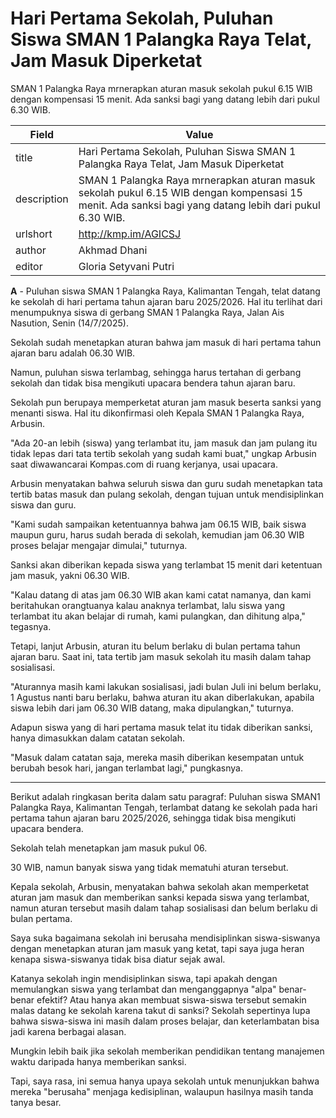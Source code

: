 # Hari Pertama Sekolah, Puluhan Siswa SMAN 1 Palangka Raya Telat, Jam Masuk Diperketat

SMAN 1 Palangka Raya mrnerapkan aturan masuk sekolah pukul 6.15 WIB dengan kompensasi 15 menit. Ada sanksi bagi yang datang lebih dari pukul 6.30 WIB.

| Field       | Value                                                       |
|-------------|-------------------------------------------------------------|
| title       | Hari Pertama Sekolah, Puluhan Siswa SMAN 1 Palangka Raya Telat, Jam Masuk Diperketat |
| description | SMAN 1 Palangka Raya mrnerapkan aturan masuk sekolah pukul 6.15 WIB dengan kompensasi 15 menit. Ada sanksi bagi yang datang lebih dari pukul 6.30 WIB. |
| urlshort    | http://kmp.im/AGICSJ |
| author      | Akhmad Dhani |
| editor      | Gloria Setyvani Putri |

**A** - Puluhan siswa SMAN 1 Palangka Raya, Kalimantan Tengah, telat datang ke sekolah di hari pertama tahun ajaran baru 2025/2026. Hal itu terlihat dari menumpuknya siswa di gerbang SMAN 1 Palangka Raya, Jalan Ais Nasution, Senin (14/7/2025).

Sekolah sudah menetapkan aturan bahwa jam masuk di hari pertama tahun ajaran baru adalah 06.30 WIB.

Namun, puluhan siswa terlambag, sehingga harus tertahan di gerbang sekolah dan tidak bisa mengikuti upacara bendera tahun ajaran baru.

Sekolah pun berupaya memperketat aturan jam masuk beserta sanksi yang menanti siswa. Hal itu dikonfirmasi oleh Kepala SMAN 1 Palangka Raya, Arbusin.

"Ada 20-an lebih (siswa) yang terlambat itu, jam masuk dan jam pulang itu tidak lepas dari tata tertib sekolah yang sudah kami buat," ungkap Arbusin saat diwawancarai Kompas.com di ruang kerjanya, usai upacara.

Arbusin menyatakan bahwa seluruh siswa dan guru sudah menetapkan tata tertib batas masuk dan pulang sekolah, dengan tujuan untuk mendisiplinkan siswa dan guru.

"Kami sudah sampaikan ketentuannya bahwa jam 06.15 WIB, baik siswa maupun guru, harus sudah berada di sekolah, kemudian jam 06.30 WIB proses belajar mengajar dimulai," tuturnya.

Sanksi akan diberikan kepada siswa yang terlambat 15 menit dari ketentuan jam masuk, yakni 06.30 WIB.

"Kalau datang di atas jam 06.30 WIB akan kami catat namanya, dan kami beritahukan orangtuanya kalau anaknya terlambat, lalu siswa yang terlambat itu akan belajar di rumah, kami pulangkan, dan dihitung alpa," tegasnya.

Tetapi, lanjut Arbusin, aturan itu belum berlaku di bulan pertama tahun ajaran baru. Saat ini, tata tertib jam masuk sekolah itu masih dalam tahap sosialisasi.

"Aturannya masih kami lakukan sosialisasi, jadi bulan Juli ini belum berlaku, 1 Agustus nanti baru berlaku, bahwa aturan itu akan diberlakukan, apabila siswa lebih dari jam 06.30 WIB datang, maka dipulangkan," tuturnya.

Adapun siswa yang di hari pertama masuk telat itu tidak diberikan sanksi, hanya dimasukkan dalam catatan sekolah.

"Masuk dalam catatan saja, mereka masih diberikan kesempatan untuk berubah besok hari, jangan terlambat lagi," pungkasnya.

---
Berikut adalah ringkasan berita dalam satu paragraf: Puluhan siswa SMAN1 Palangka Raya, Kalimantan Tengah, terlambat datang ke sekolah pada hari pertama tahun ajaran baru 2025/2026, sehingga tidak bisa mengikuti upacara bendera.

 Sekolah telah menetapkan jam masuk pukul 06.

30 WIB, namun banyak siswa yang tidak mematuhi aturan tersebut.

 Kepala sekolah, Arbusin, menyatakan bahwa sekolah akan memperketat aturan jam masuk dan memberikan sanksi kepada siswa yang terlambat, namun aturan tersebut masih dalam tahap sosialisasi dan belum berlaku di bulan pertama.



Saya suka bagaimana sekolah ini berusaha mendisiplinkan siswa-siswanya dengan menetapkan aturan jam masuk yang ketat, tapi saya juga heran kenapa siswa-siswanya tidak bisa diatur sejak awal.

 Katanya sekolah ingin mendisiplinkan siswa, tapi apakah dengan memulangkan siswa yang terlambat dan menganggapnya "alpa" benar-benar efektif? Atau hanya akan membuat siswa-siswa tersebut semakin malas datang ke sekolah karena takut di sanksi? Sekolah sepertinya lupa bahwa siswa-siswa ini masih dalam proses belajar, dan keterlambatan bisa jadi karena berbagai alasan.

 Mungkin lebih baik jika sekolah memberikan pendidikan tentang manajemen waktu daripada hanya memberikan sanksi.

 Tapi, saya rasa, ini semua hanya upaya sekolah untuk menunjukkan bahwa mereka "berusaha" menjaga kedisiplinan, walaupun hasilnya masih tanda tanya besar.
